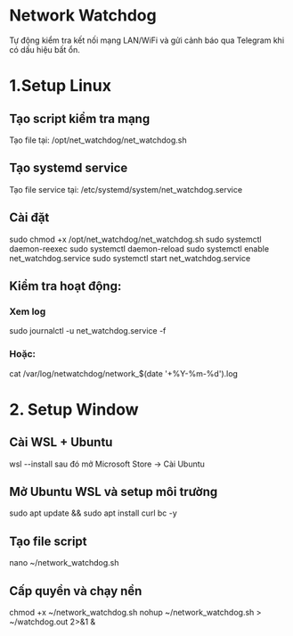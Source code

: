 # Network Watchdog

Tự động kiểm tra kết nối mạng LAN/WiFi và gửi cảnh báo qua Telegram khi có dấu hiệu bất ổn.

# 1.Setup Linux

## Tạo script kiểm tra mạng
Tạo file tại:
/opt/net_watchdog/net_watchdog.sh

## Tạo systemd service
Tạo file service tại:
/etc/systemd/system/net_watchdog.service


## Cài đặt
sudo chmod +x /opt/net_watchdog/net_watchdog.sh 
sudo systemctl daemon-reexec 
sudo systemctl daemon-reload 
sudo systemctl enable net_watchdog.service 
sudo systemctl start net_watchdog.service 

## Kiểm tra hoạt động:
### Xem log
sudo journalctl -u net_watchdog.service -f
### Hoặc:
cat /var/log/netwatchdog/network_$(date '+%Y-%m-%d').log

# 2. Setup Window

## Cài WSL + Ubuntu
wsl --install
sau đó mở Microsoft Store -> Cài Ubuntu

## Mở Ubuntu WSL và setup môi trường
sudo apt update && sudo apt install curl bc -y

## Tạo file script
nano ~/network_watchdog.sh

## Cấp quyền và chạy nền
chmod +x ~/network_watchdog.sh
nohup ~/network_watchdog.sh > ~/watchdog.out 2>&1 &



